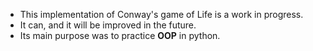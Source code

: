 * This implementation of Conway's game of Life is a work in progress.
* It can, and it will be improved in the future.
* Its main purpose was to practice **OOP** in python.